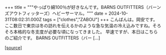 +++
title = """やっぱり綿100％が好きなんです。BARNS OUTFITTERS（バーンズアウトフィッターズ）ヘビーサーマル。"""
date = 2024-10-31T08:02:31.000Z
tags = ["clothes","ZABOU"]
+++
こんばんは。岡安です。ここ数日で東京は冬の訪れを伝えるかのような急な気温の冷え込みですね。そろそろ本格的な冬支度が必要な頃になってきました。 早速ですが、本日はこちらのご紹介です。 BARNS OUTFITTERS（バー \[…\]

[[source]](https://zabou.org/2024/10/31/311463/)
